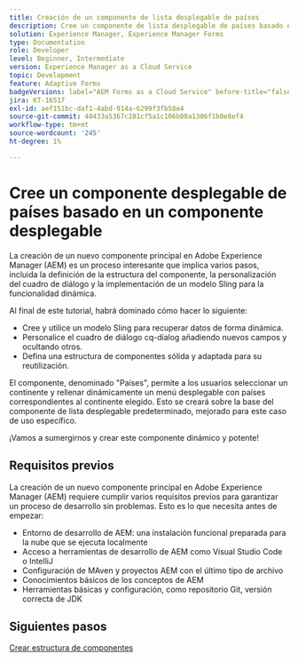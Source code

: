 ```yaml
---
title: Creación de un componente de lista desplegable de países
description: Cree un componente de lista desplegable de países basado en un componente desplegable del núcleo de aem forms.
solution: Experience Manager, Experience Manager Forms
type: Documentation
role: Developer
level: Beginner, Intermediate
version: Experience Manager as a Cloud Service
topic: Development
feature: Adaptive Forms
badgeVersions: label="AEM Forms as a Cloud Service" before-title="false"
jira: KT-16517
exl-id: aef151bc-daf1-4abd-914a-6299f3fb58e4
source-git-commit: 48433a5367c281cf5a1c106b08a1306f1b0e8ef4
workflow-type: tm+mt
source-wordcount: '245'
ht-degree: 1%

---
```


# Cree un componente desplegable de países basado en un componente desplegable

La creación de un nuevo componente principal en Adobe Experience Manager (AEM) es un proceso interesante que implica varios pasos, incluida la definición de la estructura del componente, la personalización del cuadro de diálogo y la implementación de un modelo Sling para la funcionalidad dinámica.

Al final de este tutorial, habrá dominado cómo hacer lo siguiente:

* Cree y utilice un modelo Sling para recuperar datos de forma dinámica.
* Personalice el cuadro de diálogo cq-dialog añadiendo nuevos campos y ocultando otros.
* Defina una estructura de componentes sólida y adaptada para su reutilización.

El componente, denominado &quot;Países&quot;, permite a los usuarios seleccionar un continente y rellenar dinámicamente un menú desplegable con países correspondientes al continente elegido. Esto se creará sobre la base del componente de lista desplegable predeterminado, mejorado para este caso de uso específico.

¡Vamos a sumergirnos y crear este componente dinámico y potente!

## Requisitos previos

La creación de un nuevo componente principal en Adobe Experience Manager (AEM) requiere cumplir varios requisitos previos para garantizar un proceso de desarrollo sin problemas. Esto es lo que necesita antes de empezar:

* Entorno de desarrollo de AEM: una instalación funcional preparada para la nube que se ejecuta localmente
* Acceso a herramientas de desarrollo de AEM como Visual Studio Code o IntelliJ
* Configuración de MAven y proyectos AEM con el último tipo de archivo
* Conocimientos básicos de los conceptos de AEM
* Herramientas básicas y configuración, como repositorio Git, versión correcta de JDK


## Siguientes pasos

[Crear estructura de componentes](./component.md)
